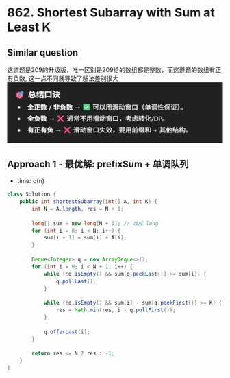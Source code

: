 # 862. Shortest Subarray with Sum at Least K

## Similar question
这道题是209的升级版，唯一区别是209给的数组都是整数，而这道题的数组有正有负数, 这一点不同就导致了解法差别很大
![alt text](image-4.png)

## Approach 1 - 最优解: prefixSum + 单调队列
- time: o(n)

```java
class Solution {
    public int shortestSubarray(int[] A, int K) {
        int N = A.length, res = N + 1;

        long[] sum = new long[N + 1]; // 改成 long
        for (int i = 0; i < N; i++) {
            sum[i + 1] = sum[i] + A[i];
        }

        Deque<Integer> q = new ArrayDeque<>();
        for (int i = 0; i < N + 1; i++) {
            while (!q.isEmpty() && sum[q.peekLast()] >= sum[i]) {
                q.pollLast();
            }

            while (!q.isEmpty() && sum[i] - sum[q.peekFirst()] >= K) {
                res = Math.min(res, i - q.pollFirst());
            }

            q.offerLast(i);
        }

        return res <= N ? res : -1;
    }
}
```
